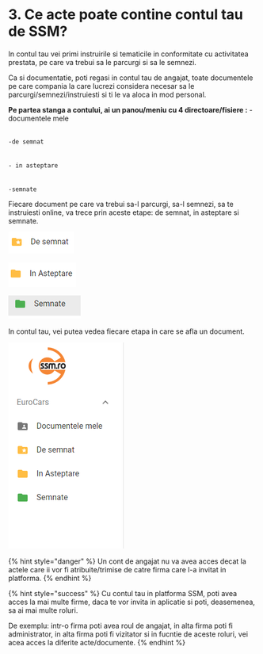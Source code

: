 # 3. Ce acte poate contine contul tau de SSM?

####  

In contul tau vei primi instruirile si tematicile in conformitate cu activitatea prestata, pe care va trebui sa le parcurgi si sa le semnezi.

Ca si documentatie, poti regasi in contul tau de angajat, toate documentele pe care compania la care lucrezi considera necesar sa le parcurgi/semnezi/instruiesti si ti le va aloca in  mod personal.

**Pe partea stanga a contului, ai un panou/meniu cu 4 directoare/fisiere :**   - documentele mele

                                                                                                                                      -de semnat

                                                                                                                                      - in asteptare

                                                                                                                                       -semnate

Fiecare document pe care va trebui sa-l parcurgi, sa-l semnezi, sa te instruiesti online, va trece prin aceste etape: de semnat, in asteptare si semnate.

![Acte pe care trebuie sa le semnezi](../.gitbook/assets/image%20%2882%29.png)

![Acte care urmeaza sa fie semnate de catre tine](../.gitbook/assets/image%20%2872%29.png)

![Acte pe care le-ai semnat](../.gitbook/assets/image%20%2831%29.png)



In contul tau, vei putea vedea fiecare etapa in care se afla un document.

![](../.gitbook/assets/image%20%2850%29.png)



 

{% hint style="danger" %}
Un cont de angajat nu va avea acces decat la actele care ii vor fi atribuite/trimise de catre firma care l-a invitat in platforma.
{% endhint %}



{% hint style="success" %}
Cu contul tau in platforma SSM, poti avea acces la mai multe firme, daca te vor invita in aplicatie si poti, deasemenea, sa ai mai multe roluri. 

De exemplu: intr-o firma poti avea roul de angajat, in alta firma poti fi administrator, in alta firma poti fi vizitator si in fucntie de aceste roluri, vei acea acces la diferite acte/documente.
{% endhint %}






